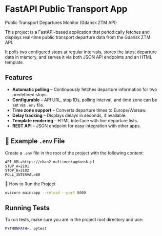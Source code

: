 # FastAPI Public Transport App

Public Transport Departures Monitor (Gdańsk ZTM API)

This project is a FastAPI-based application that periodically fetches and displays real-time public transport departure data from the Gdańsk ZTM API.

It polls two configured stops at regular intervals, stores the latest departure data in memory, and serves it via both JSON API endpoints and an HTML template.

## Features

- **Automatic polling** – Continuously fetches departure information for two predefined stops.
- **Configurable** – API URL, stop IDs, polling interval, and time zone can be set via `.env` file.
- **Time zone support** – Converts departure times to Europe/Warsaw.
- **Delay tracking** – Displays delays in seconds, if available.
- **Template rendering** – HTML interface with live departure lists.
- **REST API** – JSON endpoint for easy integration with other apps.

## 🧾 Example `.env` File

Create a `.env` file in the root of the project with the following content:

```env
API_URL=https://ckan2.multimediagdansk.pl
STOP_A=2101
STOP_B=2102
POLL_INTERVAL=60
```

🚀 How to Run the Project

```bash
uvicorn main:app --reload --port 8000
```  


## Running Tests

To run tests, make sure you are in the project root directory and use:

```bash
PYTHONPATH=. pytest
